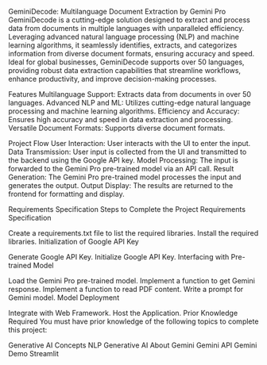 GeminiDecode: Multilanguage Document Extraction by Gemini Pro
GeminiDecode is a cutting-edge solution designed to extract and process data from documents in multiple languages with unparalleled efficiency. Leveraging advanced natural language processing (NLP) and machine learning algorithms, it seamlessly identifies, extracts, and categorizes information from diverse document formats, ensuring accuracy and speed. Ideal for global businesses, GeminiDecode supports over 50 languages, providing robust data extraction capabilities that streamline workflows, enhance productivity, and improve decision-making processes.

Features
Multilanguage Support: Extracts data from documents in over 50 languages.
Advanced NLP and ML: Utilizes cutting-edge natural language processing and machine learning algorithms.
Efficiency and Accuracy: Ensures high accuracy and speed in data extraction and processing.
Versatile Document Formats: Supports diverse document formats.

Project Flow
User Interaction: User interacts with the UI to enter the input.
Data Transmission: User input is collected from the UI and transmitted to the backend using the Google API key.
Model Processing: The input is forwarded to the Gemini Pro pre-trained model via an API call.
Result Generation: The Gemini Pro pre-trained model processes the input and generates the output.
Output Display: The results are returned to the frontend for formatting and display.

Requirements Specification
Steps to Complete the Project
Requirements Specification

Create a requirements.txt file to list the required libraries.
Install the required libraries.
Initialization of Google API Key

Generate Google API Key.
Initialize Google API Key.
Interfacing with Pre-trained Model

Load the Gemini Pro pre-trained model.
Implement a function to get Gemini response.
Implement a function to read PDF content.
Write a prompt for Gemini model.
Model Deployment

Integrate with Web Framework.
Host the Application.
Prior Knowledge Required
You must have prior knowledge of the following topics to complete this project:

Generative AI Concepts
NLP
Generative AI
About Gemini
Gemini API
Gemini Demo
Streamlit

